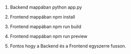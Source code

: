 1. Backend mappában python app.py
2. Frontend mappában npm install
3. Frontend mappában npm run build
4. Frontend mappában npm run preview

5. Fontos hogy a Backend és a Frontend egyszerre fusson.
